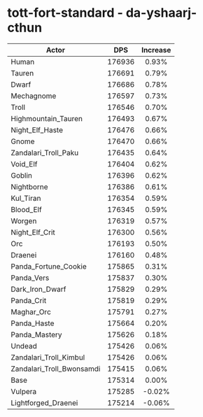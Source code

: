 # tott-fort-standard - da-yshaarj-cthun
| Actor | DPS | Increase |
|---|:---:|:---:|
|Human|176936|0.93%|
|Tauren|176691|0.79%|
|Dwarf|176686|0.78%|
|Mechagnome|176597|0.73%|
|Troll|176546|0.70%|
|Highmountain_Tauren|176493|0.67%|
|Night_Elf_Haste|176476|0.66%|
|Gnome|176470|0.66%|
|Zandalari_Troll_Paku|176435|0.64%|
|Void_Elf|176404|0.62%|
|Goblin|176396|0.62%|
|Nightborne|176386|0.61%|
|Kul_Tiran|176354|0.59%|
|Blood_Elf|176345|0.59%|
|Worgen|176319|0.57%|
|Night_Elf_Crit|176300|0.56%|
|Orc|176193|0.50%|
|Draenei|176160|0.48%|
|Panda_Fortune_Cookie|175865|0.31%|
|Panda_Vers|175837|0.30%|
|Dark_Iron_Dwarf|175829|0.29%|
|Panda_Crit|175819|0.29%|
|Maghar_Orc|175791|0.27%|
|Panda_Haste|175664|0.20%|
|Panda_Mastery|175626|0.18%|
|Undead|175426|0.06%|
|Zandalari_Troll_Kimbul|175426|0.06%|
|Zandalari_Troll_Bwonsamdi|175415|0.06%|
|Base|175314|0.00%|
|Vulpera|175285|-0.02%|
|Lightforged_Draenei|175214|-0.06%|
